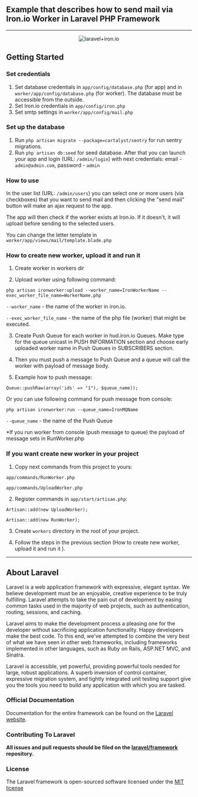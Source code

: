 Example that describes how to send mail via Iron.io Worker in Laravel PHP Framework
-------------
-------------

<p align="center">
<img align="center" src="../../../master/images/laravel_iron_worker.png" alt="laravel+iron.io">
</p>

## Getting Started

### Set credentials

1. Set database credentials in `app/config/database.php` (for app) and in `worker/app/config/database.php` (for worker). The database must be accessible from the outside.
2. Set Iron.io credentials in `app/config/iron.php`
3. Set smtp settings in `worker/app/config/mail.php`

### Set up the database

1. Run `php artisan migrate --package=cartalyst/sentry` for run sentry migrations.
2. Run `php artisan db:seed` for seed database. After that you can launch your app and login (URL: `/admin/login`) with next credentials: email - `admin@admin.com`, password - `admin`

### How to use

In the user list (URL: `/admin/users`) you can select one or more users (via checkboxes) that you want to send mail and then clicking the "send mail" button  will make an ajax request to the app.

The app will then check if the worker exists at Iron.io. If it doesn't, it will upload before sending to the selected users.

You can change the letter template in `worker/app/views/mail/template.blade.php`

### How to create new worker, upload it and run it

1) Create worker in workers dir

2) Upload worker using following command:

`php artisan ironworker:upload --worker_name=IronWorkerName --exec_worker_file_name=WorkerName.php`

`--worker_name` - the name of the worker in iron.io.

`--exec_worker_file_name` - the name of the php file (worker) that might be executed.

3) Create Push Queue for each worker in hud.iron.io Queues. Make type for the queue unicast in PUSH INFORMATION section and choose early uploaded worker name in Push Queues in SUBSCRIBERS section.

4) Then you must push a message to Push Queue and a queue will call the worker with payload of message body.

5) Example how to push message:

`Queue::pushRaw(array('ids' => "1"), $queue_name));`

Or you can use following command for push message from console:

`php artisan ironworker:run --queue_name=IronMQName`

`--queue_name` - the name of the Push Queue

*If you run worker from console (push message to queue) the payload of message sets in RunWorker.php

### If you want create new worker in your project

1) Copy next commands from this project to yours:

`app/commands/RunWorker.php`

`app/commands/UploadWorker.php`

2) Register commands in `app/start/artisan.php`:

`Artisan::add(new UploadWorker);`

`Artisan::add(new RunWorker);`

3) Create `workers` directory in the root of your project.

4) Follow the steps in the previous section (How to create new worker, upload it and run it ).

-------------
## About Laravel

Laravel is a web application framework with expressive, elegant syntax. We believe development must be an enjoyable, creative experience to be truly fulfilling. Laravel attempts to take the pain out of development by easing common tasks used in the majority of web projects, such as authentication, routing, sessions, and caching.

Laravel aims to make the development process a pleasing one for the developer without sacrificing application functionality. Happy developers make the best code. To this end, we've attempted to combine the very best of what we have seen in other web frameworks, including frameworks implemented in other languages, such as Ruby on Rails, ASP.NET MVC, and Sinatra.

Laravel is accessible, yet powerful, providing powerful tools needed for large, robust applications. A superb inversion of control container, expressive migration system, and tightly integrated unit testing support give you the tools you need to build any application with which you are tasked.

### Official Documentation

Documentation for the entire framework can be found on the [Laravel website](http://laravel.com/docs).

### Contributing To Laravel

**All issues and pull requests should be filed on the [laravel/framework](http://github.com/laravel/framework) repository.**

### License

The Laravel framework is open-sourced software licensed under the [MIT license](http://opensource.org/licenses/MIT)
